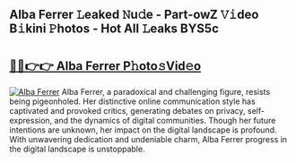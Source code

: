 ## Alba Ferrer 𝙻eaked 𝙽u𝚍e - Part-owZ 𝚅𝚒deo B𝚒kini 𝙿hotos - Hot All 𝙻eaks BYS5c

# <h2><a href="http://ld1e4nx.urlbe.top/?page=Alba+Ferrer">🔗🔗👉👉 Alba Ferrer P𝚑oto𝚜Vid𝚎o</a></h2>

[![Alba Ferrer](https://i.imgur.com/eBuTRDB.gif)](http://ld1e4nx.urlbe.top/?page=Alba+Ferrer)
Alba Ferrer, a paradoxical and challenging figure, resists being pigeonholed. Her distinctive online communication style has captivated and provoked critics, generating debates on privacy, self-expression, and the dynamics of digital communities. Though her future intentions are unknown, her impact on the digital landscape is profound. With unwavering dedication and undeniable charm, Alba Ferrer progress in the digital landscape is unstoppable.
